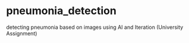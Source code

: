 # pneumonia_detection
detecting pneumonia based on images using AI and Iteration (University Assignment)
